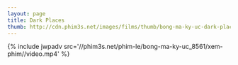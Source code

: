 ```yaml
---
layout: page
title: Dark Places
thumb: http://cdn.phim3s.net/images/films/thumb/bong-ma-ky-uc-dark-places-2015.jpg
---
```

{% include jwpadv src='//phim3s.net/phim-le/bong-ma-ky-uc_8561/xem-phim//video.mp4' %}